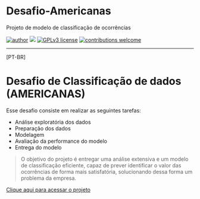 # Desafio-Americanas
Projeto de modelo de classificação de ocorrências

[![author](https://img.shields.io/badge/author-YanniDhevictor-red.svg)](https://www.linkedin.com/in/rafael-n-duarte/) [![](https://img.shields.io/badge/python-3.7+-blue.svg)](https://www.python.org/downloads/release/python-365/) [![GPLv3 license](https://img.shields.io/badge/License-GPLv3-blue.svg)](http://perso.crans.org/besson/LICENSE.html) [![contributions welcome](https://img.shields.io/badge/contributions-welcome-brightgreen.svg?style=flat)](https://github.com/Yanni-Dhevictor/Yanni-Dhevictor)
- - - 
[PT-BR]
# Desafio de Classificação de dados (AMERICANAS)


Esse desafio consiste em realizar as seguintes tarefas:

* Análise exploratória dos dados
* Preparação dos dados
* Modelagem
* Avaliação da performance do modelo
* Entrega do modelo

> O objetivo do projeto é entregar uma análise extensiva e um modelo de classificação eficiente, capaz de prever identificar o valor das ocorrências de forma mais satisfatória, solucionando dessa forma um problema da empresa.

[Clique aqui para acessar o projeto](https://colab.research.google.com/drive/1dtVCBOisVb5fchkzVU7Wvb_rHowHq1-0?usp=sharing)
